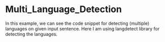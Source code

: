 # Multi_Language_Detection
In this example, we can see the code snippet for detecting (multiple) languages on given input sentence. Here I am using langdetect library for detecting the languages.
